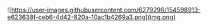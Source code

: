 ![https://user-images.githubusercontent.com/6279298/154598913-e623638f-ceb6-4d42-820a-10ac1b4269a3.png](img.png)